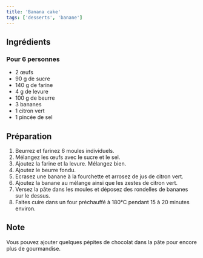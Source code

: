 ```yaml
---
title: 'Banana cake'
tags: ['desserts', 'banane']
---
```


## Ingrédients
### Pour 6 personnes

-  2 œufs  
-  90 g de sucre  
-  140 g de farine  
-  4 g de levure  
-  100 g de beurre  
-  3 bananes  
-  1 citron vert  
-  1 pincée de sel

## Préparation

1. Beurrez et farinez 6 moules individuels.
2. Mélangez les œufs avec le sucre et le sel.
3. Ajoutez la farine et la levure. Mélangez bien.
4. Ajoutez le beurre fondu.
5. Ecrasez une banane à la fourchette et arrosez de jus de citron vert.
6. Ajoutez la banane au mélange ainsi que les zestes de citron vert.
7. Versez la pâte dans les moules et déposez des rondelles de bananes sur le dessus.
8. Faites cuire dans un four préchauffé à 180°C pendant 15 à 20 minutes environ.

## Note
 Vous pouvez ajouter quelques pépites de chocolat dans la pâte pour encore plus de gourmandise.
